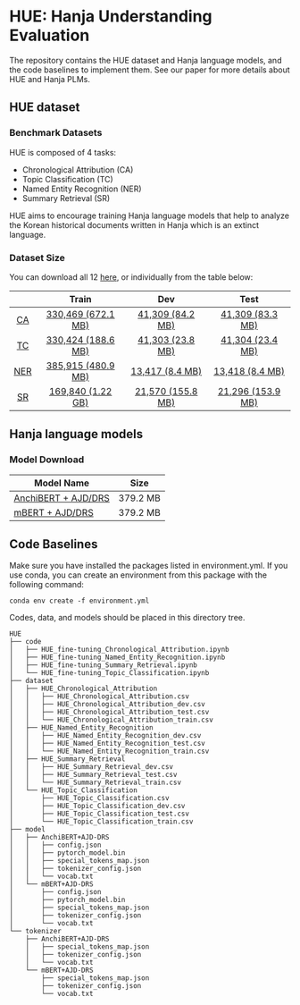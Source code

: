 # HUE: Hanja Understanding Evaluation

The repository contains the HUE dataset and Hanja language models, and the code baselines to implement them.
See our paper for more details about HUE and Hanja PLMs.

## HUE dataset

### Benchmark Datasets

HUE is composed of 4 tasks:
* Chronological Attribution (CA)
* Topic Classification (TC)
* Named Entity Recognition (NER)
* Summary Retrieval (SR)

HUE aims to encourage training Hanja language models that help to analyze the Korean historical documents written in Hanja which is an extinct language.

### Dataset Size

You can download all 12 [here](https://drive.google.com/drive/folders/1e0i9yM9PSifCOMFr3HXmvAOxcXjcNlI7?usp=sharing), or individually from the table below:

|     |         Train       |       Dev         |       Test        |
|:---:|:-------------------:|:-----------------:|:-----------------:|
|  [CA](https://drive.google.com/drive/folders/1f9YSpdMEYvOM5nAt4GdK_1XMV_MWt9JO?usp=sharing) | [330,469 (672.1 MB)](https://drive.google.com/file/d/1B-3o_TG1bGLpCPDc4sqFD2SugZ6aCI5t/view?usp=sharing)  | [41,309 (84.2 MB)](https://drive.google.com/file/d/1dGn7ETF7211-JlHjA3LKp07vBegFuETw/view?usp=sharing)  | [41,309 (83.3 MB)](https://drive.google.com/file/d/1ZjnZiBhOBqQfd-GDkzacAUhFK3QOdwUv/view?usp=sharing)  |
|  [TC](https://drive.google.com/drive/folders/1Tmi76k9pkjzUIKi6FquLDjEMi0TYMbHP?usp=sharing) | [330,424 (188.6 MB)](https://drive.google.com/file/d/1Jdw_QEUe68GYx3xCGOvfA0CNlUXnEmM6/view?usp=sharing)  | [41,303 (23.8 MB)](https://drive.google.com/file/d/1ZW_0GjpblW1P_6Q44i25wZ0QBxIE66Kd/view?usp=sharing)  | [41,304 (23.4 MB)](https://drive.google.com/file/d/1Qoti0A67uBEypSise23rmW6NSNfcPVdX/view?usp=sharing)  |
| [NER](https://drive.google.com/file/d/11uEye8ZuFJDVZhMW6QtasykiDU_PX-qN/view?usp=sharing) | [385,915 (480.9 MB)](https://drive.google.com/file/d/11uEye8ZuFJDVZhMW6QtasykiDU_PX-qN/view?usp=sharing)  | [13,417 (8.4 MB)](https://drive.google.com/file/d/18rajyvjXjGcHXq5irmqQ6yAdb3JVwEBC/view?usp=sharing)   | [13,418 (8.4 MB)](https://drive.google.com/file/d/1VHwHVOnKDTkxweBSngpn0Gm_WfaJGqBR/view?usp=sharing)   |
|  [SR](https://drive.google.com/drive/folders/1NSqf3wOaFYiJVZYKLDB-uf3-xu2CR6Cv?usp=sharing) | [169,840 (1.22 GB)](https://drive.google.com/file/d/1r6bgMfHkr-J2IdyiCFIlhnEc86MgoUSh/view?usp=sharing)   | [21,570 (155.8 MB)](https://drive.google.com/file/d/1UGj78J1RCYEV0r7I60mA4iWsIxuuQGTe/view?usp=sharing) | [21,296 (153.9 MB)](https://drive.google.com/file/d/1j9ZD6cM-4epr3YTMsgDuF4I7TV4DAoz1/view?usp=sharing) |


## Hanja language models

### Model Download

| Model Name          |   Size   |
|---------------------|----------|
| [AnchiBERT + AJD/DRS](https://drive.google.com/drive/folders/1VDZy9LrlaQKrPCeFqWnnZzBdholSDem2?usp=sharing) | 379.2 MB |
| [mBERT + AJD/DRS](https://drive.google.com/drive/folders/1trPpBglD8rM8FeeQaXpfWOXh6vxYRNwt?usp=sharing)     | 379.2 MB |

## Code Baselines

Make sure you have installed the packages listed in environment.yml.
If you use conda, you can create an environment from this package with the following command:

```
conda env create -f environment.yml
```

Codes, data, and models should be placed in this directory tree.
```
HUE
├── code
│   ├── HUE_fine-tuning_Chronological_Attribution.ipynb
│   ├── HUE_fine-tuning_Named_Entity_Recognition.ipynb
│   ├── HUE_fine-tuning_Summary_Retrieval.ipynb
│   └── HUE_fine-tuning_Topic_Classification.ipynb
├── dataset
│   ├── HUE_Chronological_Attribution
│   │   ├── HUE_Chronological_Attribution.csv
│   │   ├── HUE_Chronological_Attribution_dev.csv
│   │   ├── HUE_Chronological_Attribution_test.csv
│   │   └── HUE_Chronological_Attribution_train.csv
│   ├── HUE_Named_Entity_Recognition
│   │   ├── HUE_Named_Entity_Recognition_dev.csv
│   │   ├── HUE_Named_Entity_Recognition_test.csv
│   │   └── HUE_Named_Entity_Recognition_train.csv
│   ├── HUE_Summary_Retrieval
│   │   ├── HUE_Summary_Retrieval_dev.csv
│   │   ├── HUE_Summary_Retrieval_test.csv
│   │   └── HUE_Summary_Retrieval_train.csv
│   └── HUE_Topic_Classification
│       ├── HUE_Topic_Classification.csv
│       ├── HUE_Topic_Classification_dev.csv
│       ├── HUE_Topic_Classification_test.csv
│       └── HUE_Topic_Classification_train.csv
├── model
│   ├── AnchiBERT+AJD-DRS
│   │   ├── config.json
│   │   ├── pytorch_model.bin
│   │   ├── special_tokens_map.json
│   │   ├── tokenizer_config.json
│   │   └── vocab.txt
│   └── mBERT+AJD-DRS
│       ├── config.json
│       ├── pytorch_model.bin
│       ├── special_tokens_map.json
│       ├── tokenizer_config.json
│       └── vocab.txt
└── tokenizer
    ├── AnchiBERT+AJD-DRS
    │   ├── special_tokens_map.json
    │   ├── tokenizer_config.json
    │   └── vocab.txt
    └── mBERT+AJD-DRS
        ├── special_tokens_map.json
        ├── tokenizer_config.json
        └── vocab.txt
```
